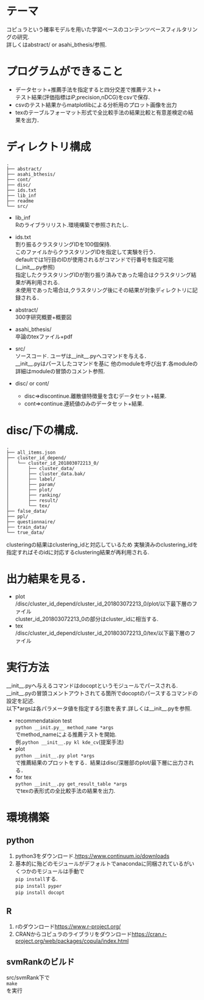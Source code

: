 # テーマ
コピュラという確率モデルを用いた学習ベースのコンテンツベースフィルタリングの研究.  
詳しくはabstract/ or asahi_bthesis/参照.
# プログラムができること

* データセット+推薦手法を指定すると四分交差で推薦テスト+  
テスト結果(評価指標はiP,precision,nDCG)をcsvで保存. 
* csvのテスト結果からmatplotlibによる分析用のプロット画像を出力 
* texのテーブルフォーマット形式で全比較手法の結果比較と有意差検定の結果を出力．

# ディレクトリ構成

    .
    ├── abstract/
    ├── asahi_bthesis/
    ├── cont/
    ├── disc/
    ├── ids.txt
    ├── lib_inf
    ├── readme
    └── src/

* lib_inf  
Rのライブラリリスト.環境構築で参照されたし.

* ids.txt  
割り振るクラスタリングIDを100個保持.  
このファイルからクラスタリングIDを指定して実験を行う．    
defaultでは1行目のIDが使用されるがコマンドで行番号を指定可能(\_\_init\_\_.py参照)  
指定したクラスタリングIDが割り振り済みであった場合はクラスタリング結果が再利用される.  
未使用であった場合は,クラスタリング後にその結果が対象ディレクトリに記録される．

* abstract/  
300字研究概要+概要図

* asahi_bthesis/  
卒論のtexファイル+pdf

* src/  
ソースコード. 
ユーザは\_\_init\_\_.pyへコマンドを与える．    
\_\_init\_\_.pyはパースしたコマンドを基に
他のmoduleを呼び出す.各moduleの詳細はmoduleの冒頭のコメント参照.

* disc/ or cont/   
  - disc=>discontinue.離散値特徴量を含むデータセット+結果.  
  - cont=>continue.連続値のみのデータセット+結果.  

# disc/下の構成. 
    .
    ├── all_items.json
    ├── cluster_id_depend/
    │   └── cluster_id_201803072213_0/
    │       ├── cluster_data/
    │       ├── cluster_data.bak/
    │       ├── label/
    │       ├── param/
    │       ├── plot/
    │       ├── ranking/
    │       ├── result/
    │       └── tex/
    ├── false_data/
    ├── ppl/
    ├── questionnaire/
    ├── train_data/
    └── true_data/  
clusteringの結果はclustering_idと対応しているため 実験済みのclustering_idを指定すればそのidに対応するclustering結果が再利用される.  

# 出力結果を見る． 
* plot    
/disc/cluster_id_depend/cluster_id_201803072213_0/plot/以下最下層のファイル  
cluster_id_201803072213_0の部分はcluster_idに相当する.
* tex  
/disc/cluster_id_depend/cluster_id_201803072213_0/tex/以下最下層のファイル
# 実行方法
\_\_init\_\_.pyへ与えるコマンドはdocoptというモジュールでパースされる.  
\_\_init\_\_.pyの冒頭コメントアウトされてる箇所でdocoptのパースするコマンドの設定を記述.  
以下*argsは各パラメータ値を指定する引数を表す.詳しくは\_\_init\_\_.pyを参照.

* recommendataion test  
    `python __init.py__ method_name *args`  
    でmethod_nameによる推薦テストを開始.  
    例.`python __init__.py kl kde_cv`(提案手法)
* plot  
`python __init__.py plot *args`  
で推薦結果のプロットをする．結果はdisc/深層部のplot/最下層に出力される． 
* for tex  
`python __init__.py get_result_table *args`  
でtexの表形式の全比較手法の結果を出力.

# 環境構築
## python
1. python3をダウンロード.<https://www.continuum.io/downloads>
1. 基本的に殆どのモジュールがデフォルトでanacondaに同梱されているがいくつかのモジュールは手動で  
`pip install`する.     
`pip install pyper`   
`pip install docopt`    
## R
1. rのダウンロード<https://www.r-project.org/>
1. CRANからコピュラのライブラリをダウンロード<https://cran.r-project.org/web/packages/copula/index.html> 
## svmRankのビルド
src/svmRank下で  
`make`  
を実行

